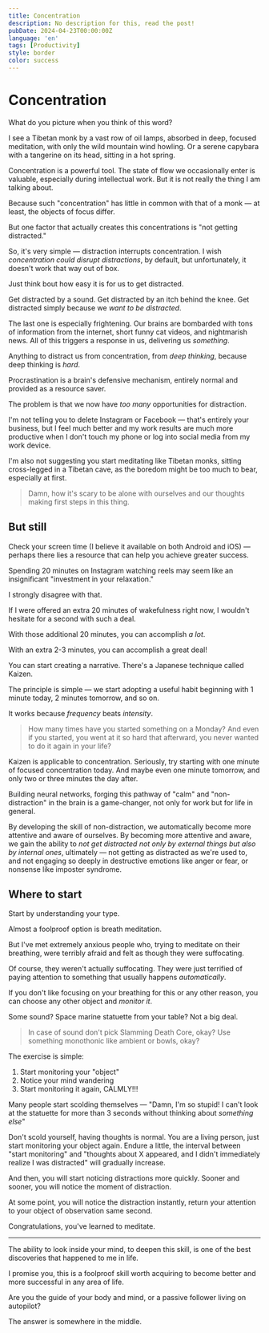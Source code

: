 ```yaml
---
title: Concentration
description: No description for this, read the post!
pubDate: 2024-04-23T00:00:00Z
language: 'en'
tags: [Productivity]
style: border
color: success
---
```


# Concentration

What do you picture when you think of this word?

I see a Tibetan monk by a vast row of oil lamps, absorbed in deep, focused meditation, with only the wild mountain wind howling. 
Or a serene capybara with a tangerine on its head, sitting in a hot spring.

Concentration is a powerful tool. The state of flow we occasionally enter is valuable, especially during intellectual work. But it is not really the thing I am talking about.

Because such "concentration" has little in common with that of a monk — at least, the objects of focus differ.

But one factor that actually creates this concentrations is "not getting distracted."

So, it's very simple — distraction interrupts concentration. I wish *concentration could disrupt distractions*, by default, but unfortunately, it doesn't work that way out of box.

Just think bout how easy it is for us to get distracted.

Get distracted by a sound. Get distracted by an itch behind the knee. Get distracted simply because we *want to be distracted*.

The last one is especially frightening. Our brains are bombarded with tons of information from the internet, short funny cat videos, and nightmarish news. All of this triggers a response in us, delivering us *something*.

Anything to distract us from concentration, from *deep thinking*, because deep thinking is *hard*.

Procrastination is a brain's defensive mechanism, entirely normal and provided as a resource saver.

The problem is that we now have *too many* opportunities for distraction.

I'm not telling you to delete Instagram or Facebook — that's entirely your business, but I feel much better and my work results are much more productive when I don't touch my phone or log into social media from my work device.

I'm also not suggesting you start meditating like Tibetan monks, sitting cross-legged in a Tibetan cave, as the boredom might be too much to bear, especially at first.

> Damn, how it's scary to be alone with ourselves and our thoughts making first steps in this thing.

## But still

Check your screen time (I believe it available on both Android and iOS) — perhaps there lies a resource that can help you achieve greater success.

Spending 20 minutes on Instagram watching reels may seem like an insignificant "investment in your relaxation."

I strongly disagree with that.

If I were offered an extra 20 minutes of wakefulness right now, I wouldn't hesitate for a second with such a deal.

With those additional 20 minutes, you can accomplish *a lot*.

With an extra 2-3 minutes, you can accomplish a great deal!

You can start creating a narrative. There's a Japanese technique called Kaizen.

The principle is simple — we start adopting a useful habit beginning with 1 minute today, 2 minutes tomorrow, and so on.

It works because *frequency* beats *intensity*.

> How many times have you started something on a Monday? And even if you started, you went at it so hard that afterward, you never wanted to do it again in your life?

Kaizen is applicable to concentration. Seriously, try starting with one minute of focused concentration today. And maybe even one minute tomorrow, and only two or three minutes the day after.

Building neural networks, forging this pathway of "calm" and "non-distraction" in the brain is a game-changer, not only for work but for life in general.

By developing the skill of non-distraction, we automatically become more attentive and aware of ourselves. By becoming more attentive and aware, we gain the ability to *not get distracted not only by external things but also by internal ones*, ultimately — not getting as distracted as we're used to, and not engaging so deeply in destructive emotions like anger or fear, or nonsense like imposter syndrome.

## Where to start

Start by understanding your type.

Almost a foolproof option is breath meditation.

But I've met extremely anxious people who, trying to meditate on their breathing, were terribly afraid and felt as though they were suffocating.

Of course, they weren't actually suffocating. They were just terrified of paying attention to something that usually happens *automatically*.

If you don't like focusing on your breathing for this or any other reason, you can choose any other object and *monitor it*.

Some sound? Space marine statuette from your table? Not a big deal. 

> In case of sound don't pick Slamming Death Core, okay? Use something monothonic like ambient or bowls, okay?

The exercise is simple:

1. Start monitoring your "object"
2. Notice your mind wandering
3. Start monitoring it again, CALMLY!!! 

Many people start scolding themselves — "Damn, I'm so stupid! I can't look at the statuette for more than 3 seconds without thinking about *something else*"

Don't scold yourself, having thoughts is normal. You are a living person, just start monitoring your object again. Endure a little, the interval between "start monitoring" and "thoughts about X appeared, and I didn't immediately realize I was distracted" will gradually increase.

And then, you will start noticing distractions more quickly. Sooner and sooner, you will notice the moment of distraction.

At some point, you will notice the distraction instantly, return your attention to your object of observation same second.

Congratulations, you've learned to meditate.

---

The ability to look inside your mind, to deepen this skill, is one of the best discoveries that happened to me in life.

I promise you, this is a foolproof skill worth acquiring to become better and more successful in any area of life.

Are you the guide of your body and mind, or a passive follower living on autopilot?

The answer is somewhere in the middle.
